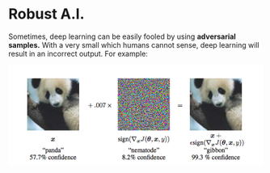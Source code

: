 # Robust A.I.

Sometimes, deep learning can be easily fooled by using **adversarial samples.** With a very small which humans cannot sense, deep learning will result in an incorrect output. For example:

![From Explaining and Harnessing Adversarial Examples by Goodfellow et al.](../.gitbook/assets/image.png)



